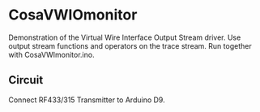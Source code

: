 CosaVWIOmonitor
===============
Demonstration of the Virtual Wire Interface Output Stream driver. 
Use output stream functions and operators on the trace stream.
Run together with CosaVWImonitor.ino.

Circuit
-------
Connect RF433/315 Transmitter to Arduino D9.


